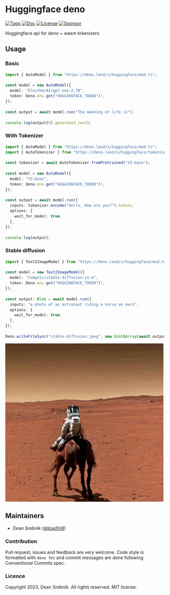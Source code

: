 # Huggingface deno

[![Tags](https://img.shields.io/github/release/load1n9/huggingface)](https://github.com/load1n9/huggingface/releases)
[![Doc](https://doc.deno.land/badge.svg)](https://doc.deno.land/https/deno.land/x/huggingface/mod.ts)
[![License](https://img.shields.io/github/license/load1n9/huggingface)](https://github.com/load1n9/huggingface/blob/master/LICENSE)
[![Sponsor](https://img.shields.io/static/v1?label=Sponsor&message=%E2%9D%A4&logo=GitHub&color=%23fe8e86)](https://github.com/sponsors/load1n9)

Huggingface api for deno + wasm tokenizers

## Usage

### Basic

```ts
import { AutoModel } from "https://deno.land/x/huggingface/mod.ts";

const model = new AutoModel({
  model: "EleutherAI/gpt-neo-2.7B",
  token: Deno.env.get("HUGGINGFACE_TOKEN")!,
});

const output = await model.run("The meaning of life is");

console.log(output[0].generated_text);
```

### With Tokenizer

```ts
import { AutoModel } from "https://deno.land/x/huggingface/mod.ts";
import { AutoTokenizer } from "https://deno.land/x/huggingface/tokenizers/mod.ts";

const tokenizer = await AutoTokenizer.fromPretrained("t5-base");

const model = new AutoModel({
  model: "t5-base",
  token: Deno.env.get("HUGGINGFACE_TOKEN")!,
});

const output = await model.run({
  inputs: tokenizer.encode("Hello, How are you?").tokens,
  options: {
    wait_for_model: true,
  },
});

console.log(output);
```

### Stable diffusion

```ts
import { Text2ImageModel } from "https://deno.land/x/huggingface/mod.ts";

const model = new Text2ImageModel({
  model: "CompVis/stable-diffusion-v1-4",
  token: Deno.env.get("HUGGINGFACE_TOKEN")!,
});

const output: Blob = await model.run({
  inputs: "a photo of an astronaut riding a horse on mars",
  options: {
    wait_for_model: true,
  },
});

Deno.writeFileSync("stable-diffusion.jpeg", new Uint8Array(await output.arrayBuffer()));
```

<img src="https://raw.githubusercontent.com/load1n9/huggingface/main/assets/stablediffusion.jpeg" width="500rem" />

## Maintainers

- Dean Srebnik ([@load1n9](https://github.com/load1n9))

### Contribution

Pull request, issues and feedback are very welcome. Code style is formatted with
`deno fmt` and commit messages are done following Conventional Commits spec.

### Licence

Copyright 2023, Dean Srebnik. All rights reserved. MIT license.
